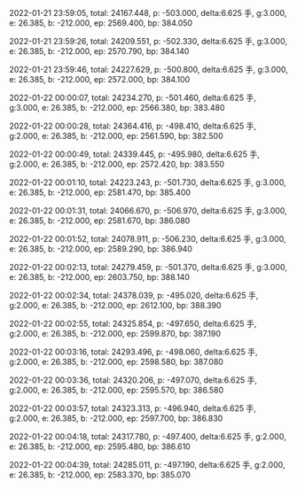 2022-01-21 23:59:05, total: 24167.448, p: -503.000, delta:6.625 手, g:3.000, e: 26.385, b: -212.000, ep: 2569.400, bp: 384.050

2022-01-21 23:59:26, total: 24209.551, p: -502.330, delta:6.625 手, g:3.000, e: 26.385, b: -212.000, ep: 2570.790, bp: 384.140

2022-01-21 23:59:46, total: 24227.629, p: -500.800, delta:6.625 手, g:3.000, e: 26.385, b: -212.000, ep: 2572.000, bp: 384.100

2022-01-22 00:00:07, total: 24234.270, p: -501.460, delta:6.625 手, g:3.000, e: 26.385, b: -212.000, ep: 2566.380, bp: 383.480

2022-01-22 00:00:28, total: 24364.416, p: -498.410, delta:6.625 手, g:2.000, e: 26.385, b: -212.000, ep: 2561.590, bp: 382.500

2022-01-22 00:00:49, total: 24339.445, p: -495.980, delta:6.625 手, g:2.000, e: 26.385, b: -212.000, ep: 2572.420, bp: 383.550

2022-01-22 00:01:10, total: 24223.243, p: -501.730, delta:6.625 手, g:3.000, e: 26.385, b: -212.000, ep: 2581.470, bp: 385.400

2022-01-22 00:01:31, total: 24066.670, p: -506.970, delta:6.625 手, g:3.000, e: 26.385, b: -212.000, ep: 2581.670, bp: 386.080

2022-01-22 00:01:52, total: 24078.911, p: -506.230, delta:6.625 手, g:3.000, e: 26.385, b: -212.000, ep: 2589.290, bp: 386.940

2022-01-22 00:02:13, total: 24279.459, p: -501.370, delta:6.625 手, g:3.000, e: 26.385, b: -212.000, ep: 2603.750, bp: 388.140

2022-01-22 00:02:34, total: 24378.039, p: -495.020, delta:6.625 手, g:2.000, e: 26.385, b: -212.000, ep: 2612.100, bp: 388.390

2022-01-22 00:02:55, total: 24325.854, p: -497.650, delta:6.625 手, g:2.000, e: 26.385, b: -212.000, ep: 2599.870, bp: 387.190

2022-01-22 00:03:16, total: 24293.496, p: -498.060, delta:6.625 手, g:2.000, e: 26.385, b: -212.000, ep: 2598.580, bp: 387.080

2022-01-22 00:03:36, total: 24320.206, p: -497.070, delta:6.625 手, g:2.000, e: 26.385, b: -212.000, ep: 2595.570, bp: 386.580

2022-01-22 00:03:57, total: 24323.313, p: -496.940, delta:6.625 手, g:2.000, e: 26.385, b: -212.000, ep: 2597.700, bp: 386.830

2022-01-22 00:04:18, total: 24317.780, p: -497.400, delta:6.625 手, g:2.000, e: 26.385, b: -212.000, ep: 2595.480, bp: 386.610

2022-01-22 00:04:39, total: 24285.011, p: -497.190, delta:6.625 手, g:2.000, e: 26.385, b: -212.000, ep: 2583.370, bp: 385.070